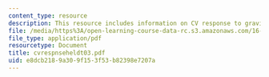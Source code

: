 ```yaml
---
content_type: resource
description: This resource includes information on CV response to gravitational stress.
file: /media/https%3A/open-learning-course-data-rc.s3.amazonaws.com/16-423j-aerospace-biomedical-and-life-support-engineering-spring-2006/e8dcb2189a309f153f53b82398e7207a_cvrespnseheldt03.pdf
file_type: application/pdf
resourcetype: Document
title: cvrespnseheldt03.pdf
uid: e8dcb218-9a30-9f15-3f53-b82398e7207a
---
```

